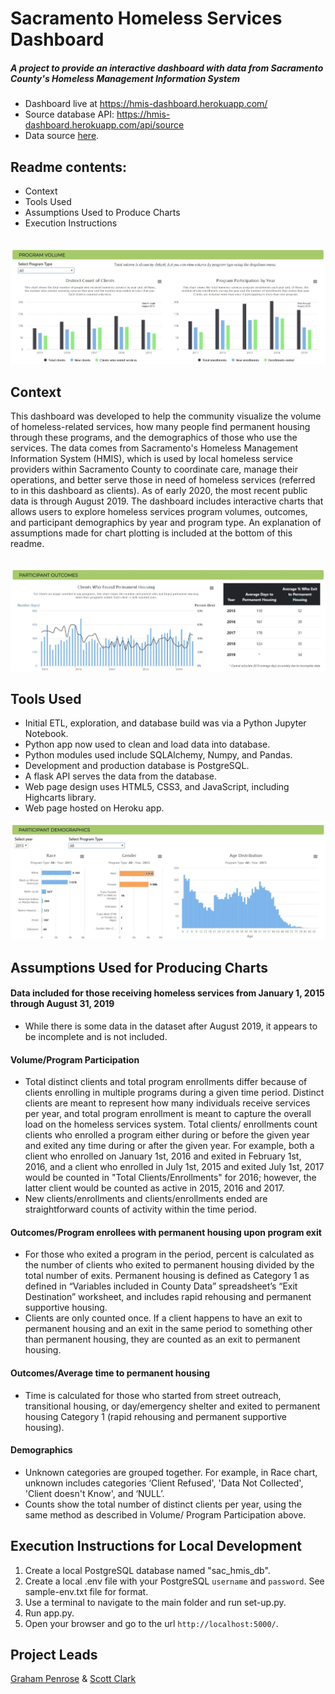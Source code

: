 # Sacramento Homeless Services Dashboard

##### A project to provide an interactive dashboard with data from Sacramento County's Homeless Management Information System

* Dashboard live at https://hmis-dashboard.herokuapp.com/
* Source database API: https://hmis-dashboard.herokuapp.com/api/source 
* Data source [here](https://github.com/code4sac/sacramento-county-homeless-hmis-data/tree/master/data).

## Readme contents:
* Context
* Tools Used
* Assumptions Used to Produce Charts
* Execution Instructions 
<br /><br />
 
![top_of_dash](images/HMIS_dash_top.JPG)

## Context

This dashboard was developed to help the community visualize the volume of homeless-related services, how many people find permanent housing through these programs, and the demographics of those who use the services. The data comes from Sacramento's Homeless Management Information System (HMIS), which is used by local homeless service providers within Sacramento County to coordinate care, manage their operations, and better serve those in need of homeless services (referred to in this dashboard as clients). As of early 2020, the most recent public data is through August 2019. The dashboard includes interactive charts that allows users to explore homeless services program volumes, outcomes, and participant demographics by year and program type. An explanation of assumptions made for chart plotting is included at the bottom of this readme.  <br /><br />

![mid_dash](images/HMIS_dash_middle.JPG)


## Tools Used

* Initial ETL, exploration, and database build was via a Python Jupyter Notebook.
* Python app now used to clean and load data into database. 
* Python modules used include SQLAlchemy, Numpy, and Pandas.
* Development and production database is PostgreSQL.
* A flask API serves the data from the database.
* Web page design uses HTML5, CSS3, and JavaScript, including Highcarts library.
* Web page hosted on Heroku app. 

![bottom_dash](images/HMIS_dash_bottom.JPG)

## Assumptions Used for Producing Charts

#### Data included for those receiving homeless services from January 1, 2015 through August 31, 2019

- While there is some data in the dataset after August 2019, it appears to be incomplete and is not included.

#### Volume/Program Participation

- Total distinct clients and total program enrollments differ because of clients enrolling in multiple programs during a given time period.  Distinct clients are meant to represent how many individuals receive services per year, and total program enrollment is meant to capture the overall load on the homeless services system.  Total clients/ enrollments count clients who enrolled a program either during or before the given year and exited any time during or after the given year.  For example, both a client who enrolled on January 1st, 2016 and exited in February 1st, 2016, and a client who enrolled in July 1st, 2015 and exited July 1st, 2017 would be counted in "Total Clients/Enrollments" for 2016; however, the latter client would be counted as active in 2015, 2016 and 2017.  
- New clients/enrollments and clients/enrollments ended are straightforward counts of activity within the time period.

#### Outcomes/Program enrollees with permanent housing upon program exit

- For those who exited a program in the period, percent is calculated as the number of clients who exited to permanent housing divided by the total number of exits. Permanent housing is defined as Category 1 as defined in “Variables included in County Data” spreadsheet’s “Exit Destination” worksheet, and includes rapid rehousing and permanent supportive housing. 
- Clients are only counted once. If a client happens to have an exit to permanent housing and an exit in the same period to something other than permanent housing, they are counted as an exit to permanent housing.

#### Outcomes/Average time to permanent housing

- Time is calculated for those who started from street outreach, transitional housing, or day/emergency shelter and exited to permanent housing Category 1 (rapid rehousing and permanent supportive housing).

#### Demographics

- Unknown categories are grouped together. For example, in Race chart, unknown includes categories ‘Client Refused', 'Data Not Collected', 'Client doesn't Know', and ‘NULL’.
- Counts show the total number of distinct clients per year, using the same method as described in Volume/ Program Participation above.   

## Execution Instructions for Local Development

1. Create a local PostgreSQL database named "sac_hmis_db".
2. Create a local .env file with your PostgreSQL `username` and `password`. See sample-env.txt file for format.
3. Use a terminal to navigate to the main folder and run set-up.py.
4. Run app.py.
5. Open your browser and go to the url `http://localhost:5000/`.

## Project Leads

[Graham Penrose](https://www.linkedin.com/in/graham-penrose-ab6a7b188/) & [Scott Clark](https://www.linkedin.com/in/scott-d-clark/)

